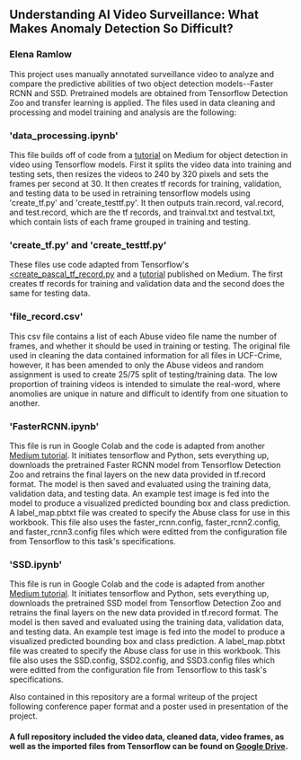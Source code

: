 ## Understanding AI Video Surveillance: What Makes Anomaly Detection So Difficult?
### Elena Ramlow

This project uses manually annotated surveillance video to analyze and compare the predictive abilities of two object detection models--Faster RCNN and SSD. Pretrained models are obtained from Tensorflow Detection Zoo and transfer learning is applied. The files used in data cleaning and processing and model training and analysis are the following:

### 'data_processing.ipynb'

This file builds off of code from a <a href="https://medium.com/nanonets/how-to-automate-surveillance-easily-with-deep-learning-4eb4fa0cd68d">tutorial<a/> on Medium for object detection in video using Tensorflow models. First it splits the video data into training and testing sets, then resizes the videos to 240 by 320 pixels and sets the frames per second at 30. It then creates tf records for training, validation, and testing data to be used in retraining tensorflow models using 'create_tf.py' and 'create_testtf.py'. It then outputs train.record, val.record, and test.record, which are the tf records, and trainval.txt and testval.txt, which contain lists of each frame grouped in training and testing.

### 'create_tf.py' and 'create_testtf.py'

These files use code adapted from Tensorflow's <a href="https://github.com/tensorflow/models/blob/master/research/object_detection/dataset_tools/create_pascal_tf_record.py"><create_pascal_tf_record.py<a/> and a <a href = "https://medium.com/@WuStangDan/step-by-step-tensorflow-object-detection-api-tutorial-part-2-converting-dataset-to-tfrecord-47f24be9248d">tutorial<a/> published on Medium. The first creates tf records for training and validation data and the second does the same for testing data.

### 'file_record.csv'

This csv file contains a list of each Abuse video file name the number of frames, and whether it should be used in training or testing. The original file used in cleaning the data contained information for all files in UCF-Crime, however, it has been amended to only the Abuse videos and random assignment is used to create 25/75 split of testing/training data. The low proportion of training videos is intended to simulate the real-word, where anomolies are unique in nature and difficult to identify from one situation to another. 

### 'FasterRCNN.ipynb'

This file is run in Google Colab and the code is adapted from another <a href = "https://medium.com/analytics-vidhya/training-an-object-detection-model-with-tensorflow-api-using-google-colab-4f9a688d5e8b">Medium tutorial<a/>. It initiates tensorflow and Python, sets everything up, downloads the pretrained Faster RCNN model from Tensorflow Detection Zoo and retrains the final layers on the new data provided in tf.record format. The model is then saved and evaluated using the training data, validation data, and testing data. An example test image is fed into the model to produce a visualized predicted bounding box and class prediction. A label_map.pbtxt file was created to specify the Abuse class for use in this workbook. This file also uses the faster_rcnn.config, faster_rcnn2.config, and faster_rcnn3.config files which were editted from the configuration file from Tensorflow to this task's specifications.

### 'SSD.ipynb'

This file is run in Google Colab and the code is adapted from another <a href = "https://medium.com/analytics-vidhya/training-an-object-detection-model-with-tensorflow-api-using-google-colab-4f9a688d5e8b">Medium tutorial<a/>. It initiates tensorflow and Python, sets everything up, downloads the pretrained SSD model from Tensorflow Detection Zoo and retrains the final layers on the new data provided in tf.record format. The model is then saved and evaluated using the training data, validation data, and testing data. An example test image is fed into the model to produce a visualized predicted bounding box and class prediction. A label_map.pbtxt file was created to specify the Abuse class for use in this workbook. This file also uses the SSD.config, SSD2.config, and SSD3.config files which were editted from the configuration file from Tensorflow to this task's specifications.

Also contained in this repository are a formal writeup of the project following conference paper format and a poster used in presentation of the project. 

#### A full repository included the video data, cleaned data, video frames, as well as the imported files from Tensorflow can be found on <a href = "https://drive.google.com/drive/u/1/folders/1EXZdWIvNb9m16urtD-F5DCh9Yoh-4HMX">Google Drive<a/>. 

